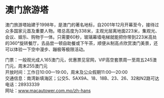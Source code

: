 # 澳门旅游塔  
澳门旅游塔始建于1998年，是澳门的著名地标，自2001年12月开幕至今，接待过众多国家元首及重要人物。塔总高度为338米，主观光层离地面223米，集观光、会议、娱乐、购物于一体。只需要60秒，玻璃幕墙电梯就能把你带到223米高处的360°旋转餐厅，去品尝一顿自助餐或下午茶，顺便从制高点欣赏澳门美景，还可以体验一下空中漫步、蹦极等极限活动。  

门票：一般观光成人165澳门元，优惠票见官网，VIP高空套票周一至周五245澳门元，周末255澳门元  
开放时间：工作日10:00—19:00，周末及公众假期11:00—20:00  
交通信息：南湾新填海区；公交5、5AX9A、18、18B、23、26、32和N2路可达  
电话：28933339  
网址：<a href="http://www.macautower.com.mo" target="_blank">www.macautower.com.mo/zh-hans</a>  
